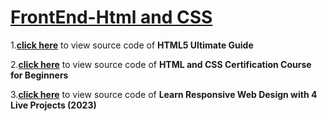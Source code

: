 # [FrontEnd-Html and CSS]()

1.[**click here**](https://github.com/Muhammed-Javith/FrontEnd-MJ/tree/main/HTML5%20Ultimate%20Guide) to view source code of **HTML5 Ultimate Guide**

2.[**click here**](https://github.com/Muhammed-Javith/FrontEnd-MJ/tree/main/HTML%20%20and%20CSS%20Certification%20Course%20for%20Beginners) to view source code of **HTML and CSS Certification Course for Beginners**

3.[**click here**](https://github.com/Muhammed-Javith/FrontEnd-MJ/tree/main/Learn%20Responsive%20Web%20Design%20with%204%20Live%20Projects%20(2023)) to view source code of **Learn Responsive Web Design with 4 Live Projects (2023)**



